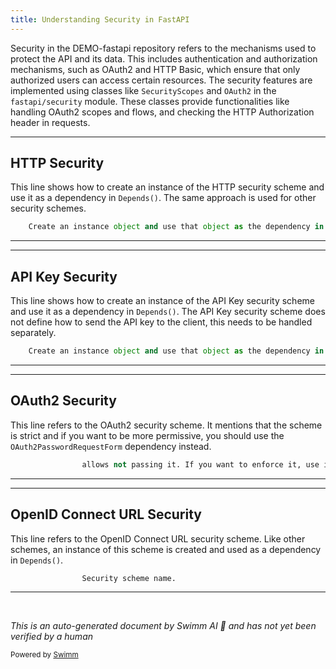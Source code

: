 ```yaml
---
title: Understanding Security in FastAPI
---
```

Security in the DEMO-fastapi repository refers to the mechanisms used to protect the API and its data. This includes authentication and authorization mechanisms, such as OAuth2 and HTTP Basic, which ensure that only authorized users can access certain resources. The security features are implemented using classes like `SecurityScopes` and `OAuth2` in the `fastapi/security` module. These classes provide functionalities like handling OAuth2 scopes and flows, and checking the HTTP Authorization header in requests.

<SwmSnippet path="/fastapi/security/http.py" line="103">

---

## HTTP Security

This line shows how to create an instance of the HTTP security scheme and use it as a dependency in `Depends()`. The same approach is used for other security schemes.

```python
    Create an instance object and use that object as the dependency in `Depends()`.
```

---

</SwmSnippet>

<SwmSnippet path="/fastapi/security/api_key.py" line="26">

---

## API Key Security

This line shows how to create an instance of the API Key security scheme and use it as a dependency in `Depends()`. The API Key security scheme does not define how to send the API key to the client, this needs to be handled separately.

```python
    Create an instance object and use that object as the dependency in `Depends()`.
```

---

</SwmSnippet>

<SwmSnippet path="/fastapi/security/oauth2.py" line="71">

---

## OAuth2 Security

This line refers to the OAuth2 security scheme. It mentions that the scheme is strict and if you want to be more permissive, you should use the `OAuth2PasswordRequestForm` dependency instead.

```python
                allows not passing it. If you want to enforce it, use instead the
```

---

</SwmSnippet>

<SwmSnippet path="/fastapi/security/open_id_connect_url.py" line="32">

---

## OpenID Connect URL Security

This line refers to the OpenID Connect URL security scheme. Like other schemes, an instance of this scheme is created and used as a dependency in `Depends()`.

```python
                Security scheme name.
```

---

</SwmSnippet>

&nbsp;

*This is an auto-generated document by Swimm AI 🌊 and has not yet been verified by a human*

<SwmMeta version="3.0.0" repo-id="Z2l0aHViJTNBJTNBREVNTy1mYXN0YXBpJTNBJTNBZ2lsYWRuYXZvdA==" repo-name="DEMO-fastapi" doc-type="overview"><sup>Powered by [Swimm](/)</sup></SwmMeta>
